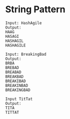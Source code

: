 # String Pattern
```
Input: HashAgile
Output:
HAAG
HASAGI
HASHAGIL
HASHAGILE
```
```
Input: BreakingBad
Output:
BRBA
BREBAD
BREABAD
BREAKBAD
BREAKIBAD
BREAKINBAD
BREAKINGBAD
```
```
Input TitTat
Output:
TITA
TITTAT
```
